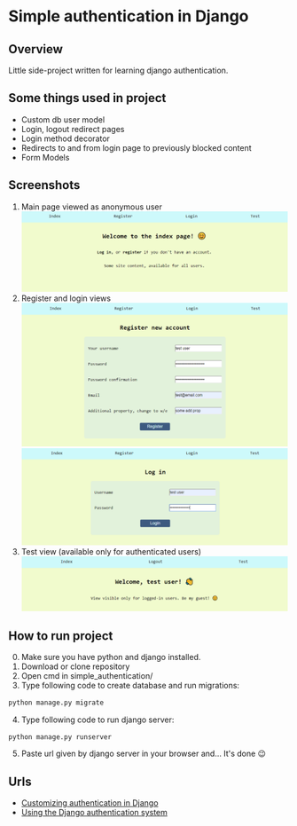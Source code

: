 # Simple authentication in Django
## Overview
Little side-project written for learning django authentication.

## Some things used in project
- Custom db user model
- Login, logout redirect pages
- Login method decorator
- Redirects to and from login page to previously blocked content
- Form Models

## Screenshots
1. Main page viewed as anonymous user
![index page](gh/index-anonymous.png)
2. Register and login views
![register page](gh/register.png)
![login page](gh/login.png)
3. Test view (available only for authenticated users)
![page for authorized users](gh/test-authenticated.png)


## How to run project
0. Make sure you have python and django installed. 
1. Download or clone repository 
2. Open cmd in simple_authentication/ 
3. Type following code to create database and run migrations: 

```cmd
python manage.py migrate
```

4. Type following code to run django server: 

```shell
python manage.py runserver
```

5. Paste url given by django server in your browser and... It's done 😉

## Urls
- [Customizing authentication in Django](https://docs.djangoproject.com/en/3.0/topics/auth/customizing/)
- [Using the Django authentication system](https://docs.djangoproject.com/en/3.0/topics/auth/default/)